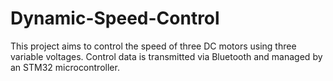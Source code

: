 # Dynamic-Speed-Control
This project aims to control the speed of three DC motors using three variable voltages. Control data is transmitted via Bluetooth and managed by an STM32 microcontroller.
